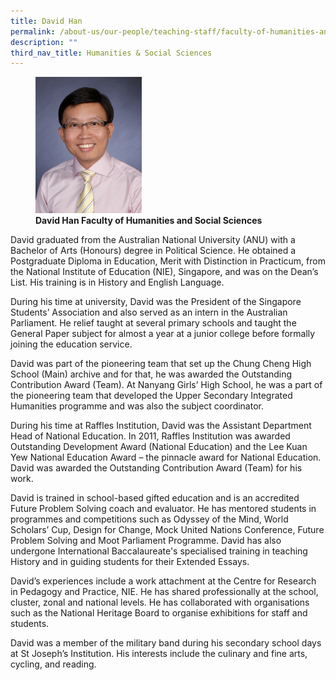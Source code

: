 ```yaml
---
title: David Han
permalink: /about-us/our-people/teaching-staff/faculty-of-humanities-and-social-sciences/david-han/
description: ""
third_nav_title: Humanities & Social Sciences
---
```

<figure>
<img style="width:40%" src="/images/davidhan.jpg">
<figcaption> <strong>David Han
Faculty of Humanities and Social Sciences</strong> </figcaption>
</figure>

David graduated from the Australian National University (ANU) with a Bachelor of Arts (Honours) degree in Political Science. He obtained a Postgraduate Diploma in Education, Merit with Distinction in Practicum, from the National Institute of Education (NIE), Singapore,&nbsp;and was on the Dean’s List. His training is in History and English Language.

  

During his time at university, David was the President of the Singapore Students’ Association and also served as an intern in the Australian Parliament. He relief taught at several primary schools and taught the General Paper subject for almost a year at a junior college before formally joining the education service.

David was part of the pioneering team that set up the Chung Cheng High School (Main) archive and for that, he was awarded the Outstanding Contribution Award (Team). At Nanyang Girls’ High School, he was a part of the pioneering team that developed the Upper Secondary Integrated Humanities programme and was also the subject coordinator.

  

During his time at Raffles Institution, David was the Assistant Department Head of National Education. In 2011, Raffles Institution was awarded Outstanding Development Award (National Education) and the Lee Kuan Yew National Education Award – the pinnacle award for National Education. David was awarded the Outstanding Contribution Award (Team) for his work.

  

David is trained in school-based gifted education and is an accredited Future Problem Solving coach and evaluator. He has mentored students in programmes and competitions such as Odyssey of the Mind, World Scholars’ Cup, Design for Change, Mock United Nations Conference, Future Problem Solving and Moot Parliament Programme. David has also undergone International Baccalaureate's specialised training in teaching History and in guiding students for their Extended Essays.

  

David’s experiences include a work attachment at the Centre for Research in Pedagogy and Practice, NIE. He has shared professionally at the school, cluster, zonal and national levels. He has collaborated with organisations such as the National Heritage Board to organise exhibitions for staff and students.

  

David was a member of the military band during his secondary school days at St Joseph’s Institution. His interests include the culinary and fine arts, cycling, and reading.